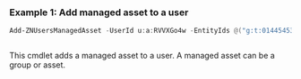 ### Example 1: Add managed asset to a user
```powershell
Add-ZNUsersManagedAsset -UserId u:a:RVVXGo4w -EntityIds @("g:t:01445453")
```

```output

```

This cmdlet adds a managed asset to a user. A managed asset can be a group or asset.
